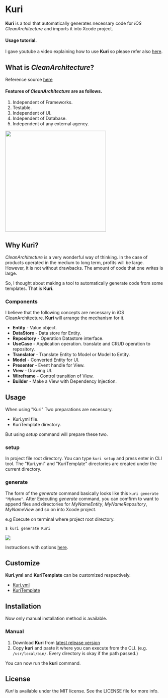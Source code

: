 # Kuri

**Kuri** is a tool that automatically generates necessary code for _iOS CleanArchitecture_ and imports it into Xcode project.

#### Usage tutorial.
I gave youtube a video explaining how to use **Kuri** so please refer also [here](https://www.youtube.com/watch?v=Ae9ETnSgENY&feature=youtu.be).

## What is *CleanArchitecture*?
Reference source [here](https://8thlight.com/blog/uncle-bob/2012/08/13/the-clean-architecture.html)

#### Features of *CleanArchitecture* are as follows.
1. Independent of Frameworks.
2. Testable.
3. Independent of UI.
4. Independent of Database.
5. Independent of any external agency.

<img width="320px" src="https://cloud.githubusercontent.com/assets/10897361/21470324/24bf3102-cac7-11e6-8d70-1a6e8623407b.jpeg"/>

## Why Kuri?
*CleanArchitecture* is a very wonderful way of thinking.
In the case of products operated in the medium to long term, profits will be large.
However, it is not without drawbacks.
The amount of code that one writes is large.

So, I thought about making a tool to automatically generate code from some templates. That is **Kuri**.

### Components
I believe that the following concepts are necessary in iOS CleanArchitecture.
**Kuri** will arrange the mechanism for it.
- **Entity** -  Value object.
- **DataStore** -  Data store for Entity.
- **Repository** -  Operation Datastore interface.
- **UseCase** -  Application operation. translate and CRUD operation to repository.
- **Translator** -  Translate Entity to Model or Model to Entity.
- **Model** - Converted Entity for UI.
- **Presenter** -  Event handle for View.
- **View** -  Drawing UI.
- **Wireframe** -  Control transition of View.
- **Builder** -  Make a View with Dependency Injection.

## Usage
When using "Kuri" Two preparations are necessary.
- Kuri.yml file.
- KuriTemplate directory.

But using *setup* command will prepare these two.

### setup
In project file root directory.
You can type `kuri setup` and press enter in CLI tool.
The "Kuri.yml" and "KuriTemplate" directories are created under the current directory.

### generate
The form of the *generate* command basically looks like this
`kuri generate "MyName"`.
After Executing *generate* command, you can comfirm to want to append files and directories for *MyNameEntity*, *MyNameRepository*, *MyNameView* and so on into Xcode project.

e.g
Execute on terminal where project root directory.
```
$ kuri generate Kuri
```
![](https://cloud.githubusercontent.com/assets/10897361/21471548/01c91b3a-cafa-11e6-8f33-58c2c8b3c68e.png)

Instructions with options [here](./Documents/generate.md).

## Customize
**Kuri.yml** and **KuriTemplate** can be customized respectively.

- [Kuri.yml](./Documents/yaml.md)
- [KuriTemplate](./Documents/template.md)


## Installation
Now only manual installation method is available.
### Manual
1. Download **Kuri** from [latest release version](https://github.com/bannzai/Kuri/releases)
2. Copy **kuri** and paste it where you can execute from the CLI. (e.g. `/usr/local/bin/`. Every directory is okay if the path passed.)

You can now run the **kuri** command.

## License
*Kuri* is available under the MIT license. See the LICENSE file for more info.
